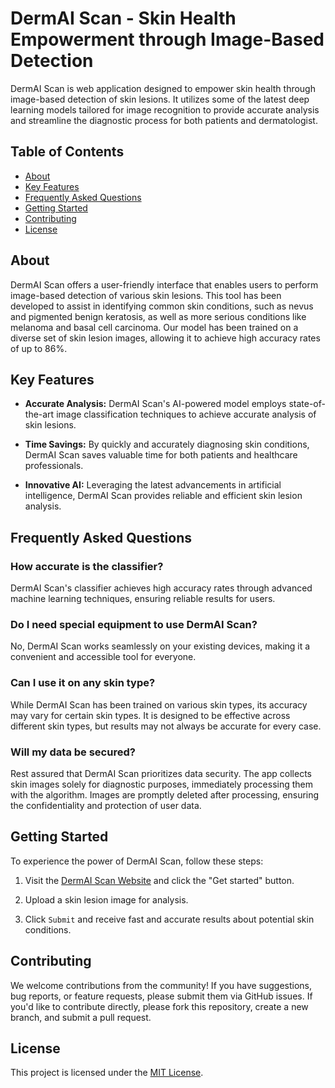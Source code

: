 # DermAI Scan - Skin Health Empowerment through Image-Based Detection

DermAI Scan is web application designed to empower skin health through image-based detection of skin lesions. It utilizes some of the latest deep learning models tailored for image recognition to provide accurate analysis and streamline the diagnostic process for both patients and dermatologist.

## Table of Contents

- [About](#about)
- [Key Features](#key-features)
- [Frequently Asked Questions](#frequently-asked-questions)
- [Getting Started](#getting-started)
- [Contributing](#contributing)
- [License](#license)

## About

DermAI Scan offers a user-friendly interface that enables users to perform image-based detection of various skin lesions. This tool has been developed to assist in identifying common skin conditions, such as nevus and pigmented benign keratosis, as well as more serious conditions like melanoma and basal cell carcinoma. Our model has been trained on a diverse set of skin lesion images, allowing it to achieve high accuracy rates of up to 86%.

## Key Features

- **Accurate Analysis:** DermAI Scan's AI-powered model employs state-of-the-art image classification techniques to achieve accurate analysis of skin lesions.

- **Time Savings:** By quickly and accurately diagnosing skin conditions, DermAI Scan saves valuable time for both patients and healthcare professionals.

- **Innovative AI:** Leveraging the latest advancements in artificial intelligence, DermAI Scan provides reliable and efficient skin lesion analysis.

## Frequently Asked Questions

### How accurate is the classifier?

DermAI Scan's classifier achieves high accuracy rates through advanced machine learning techniques, ensuring reliable results for users.

### Do I need special equipment to use DermAI Scan?

No, DermAI Scan works seamlessly on your existing devices, making it a convenient and accessible tool for everyone.

### Can I use it on any skin type?

While DermAI Scan has been trained on various skin types, its accuracy may vary for certain skin types. It is designed to be effective across different skin types, but results may not always be accurate for every case.

### Will my data be secured?

Rest assured that DermAI Scan prioritizes data security. The app collects skin images solely for diagnostic purposes, immediately processing them with the algorithm. Images are promptly deleted after processing, ensuring the confidentiality and protection of user data.

## Getting Started

To experience the power of DermAI Scan, follow these steps:

1. Visit the [DermAI Scan Website](https://derm-ai-18306acb6be7.herokuapp.com/) and click the "Get started" button.

2. Upload a skin lesion image for analysis.

3. Click `Submit` and receive fast and accurate results about potential skin conditions.

## Contributing

We welcome contributions from the community! If you have suggestions, bug reports, or feature requests, please submit them via GitHub issues. If you'd like to contribute directly, please fork this repository, create a new branch, and submit a pull request.

## License

This project is licensed under the [MIT License](LICENSE).
